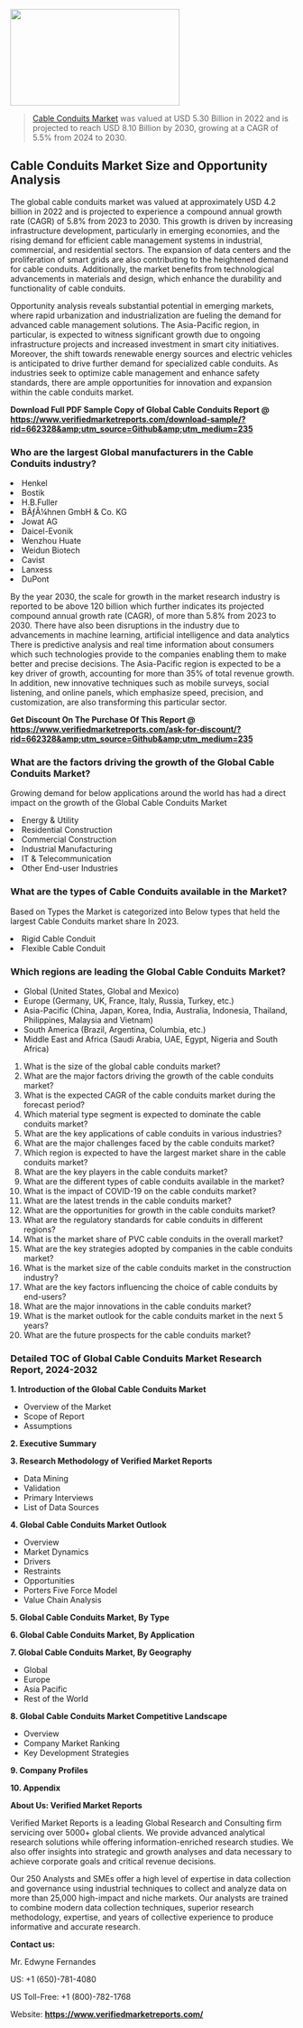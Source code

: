 <img src="https://ffe5etoiles.com/wp-content/uploads/2024/12/MST1-300x171.png" alt="" width="300" height="171" class="alignnone size-medium wp-image-20088" /><blockquote><p><p><a href="https://www.verifiedmarketreports.com/download-sample/?rid=662328&utm_source=Github&utm_medium=235" target="_blank">Cable Conduits Market</a> was valued at USD 5.30 Billion in 2022 and is projected to reach USD 8.10 Billion by 2030, growing at a CAGR of 5.5% from 2024 to 2030.</p></blockquote><p><h2>Cable Conduits Market Size and Opportunity Analysis</h2><p>The global cable conduits market was valued at approximately USD 4.2 billion in 2022 and is projected to experience a compound annual growth rate (CAGR) of 5.8% from 2023 to 2030. This growth is driven by increasing infrastructure development, particularly in emerging economies, and the rising demand for efficient cable management systems in industrial, commercial, and residential sectors. The expansion of data centers and the proliferation of smart grids are also contributing to the heightened demand for cable conduits. Additionally, the market benefits from technological advancements in materials and design, which enhance the durability and functionality of cable conduits.</p><p>Opportunity analysis reveals substantial potential in emerging markets, where rapid urbanization and industrialization are fueling the demand for advanced cable management solutions. The Asia-Pacific region, in particular, is expected to witness significant growth due to ongoing infrastructure projects and increased investment in smart city initiatives. Moreover, the shift towards renewable energy sources and electric vehicles is anticipated to drive further demand for specialized cable conduits. As industries seek to optimize cable management and enhance safety standards, there are ample opportunities for innovation and expansion within the cable conduits market.</p></p><p class=""><strong>Download Full PDF Sample Copy of Global Cable Conduits Report @ <a href="https://www.verifiedmarketreports.com/download-sample/?rid=662328&amp;utm_source=Github&amp;utm_medium=235" target="_blank">https://www.verifiedmarketreports.com/download-sample/?rid=662328&amp;utm_source=Github&amp;utm_medium=235</a></strong></p><h3 id="" class="">Who are the largest Global manufacturers in the Cable Conduits industry?</h3><p><li>Henkel</li><li> Bostik</li><li> H.B.Fuller</li><li> BÃƒÂ¼hnen GmbH & Co. KG</li><li> Jowat AG</li><li> Daicel-Evonik</li><li> Wenzhou Huate</li><li> Weidun Biotech</li><li> Cavist</li><li> Lanxess</li><li> DuPont</li></p><div class=""><div class="" dir="" data-message-author-role="" data-message-id="" data-message-model-slug=""><div class=""><div class=""><div class=""><div class="" dir="" data-message-author-role="" data-message-id="" data-message-model-slug=""><div class=""><div class=""><p>By the year 2030, the scale for growth in the market research industry is reported to be above 120 billion which further indicates its projected compound annual growth rate (CAGR), of more than 5.8% from 2023 to 2030. There have also been disruptions in the industry due to advancements in machine learning, artificial intelligence and data analytics There is predictive analysis and real time information about consumers which such technologies provide to the companies enabling them to make better and precise decisions. The Asia-Pacific region is expected to be a key driver of growth, accounting for more than 35% of total revenue growth. In addition, new innovative techniques such as mobile surveys, social listening, and online panels, which emphasize speed, precision, and customization, are also transforming this particular sector.</p><p><strong>Get Discount On The Purchase Of This Report @&nbsp; <a href="https://www.verifiedmarketreports.com/ask-for-discount/?rid=662328&amp;utm_source=Github&amp;utm_medium=235" target="_blank">https://www.verifiedmarketreports.com/ask-for-discount/?rid=662328&amp;utm_source=Github&amp;utm_medium=235</a></strong></p></div></div></div></div></div></div></div></div><h3 id="" class="">What are the factors driving the growth of the Global Cable Conduits Market?</h3><p id="" class="">Growing demand for below applications around the world has had a direct impact on the growth of the Global Cable Conduits Market</p><p id="" class=""><li>Energy & Utility</li><li> Residential Construction</li><li> Commercial Construction</li><li> Industrial Manufacturing</li><li> IT & Telecommunication</li><li> Other End-user Industries</li></p><h3 id="" class="">What are the types of Cable Conduits available in the Market?</h3><p id="" class="">Based on Types the Market is categorized into Below types that held the largest Cable Conduits market share In 2023.</p><p id="" class=""><li>Rigid Cable Conduit</li><li> Flexible Cable Conduit</li></p><h3 id="" class="">Which regions are leading the Global Cable Conduits Market?</h3><ul><li>Global (United States, Global and Mexico)</li><li>Europe (Germany, UK, France, Italy, Russia, Turkey, etc.)</li><li>Asia-Pacific (China, Japan, Korea, India, Australia, Indonesia, Thailand, Philippines, Malaysia and Vietnam)</li><li>South America (Brazil, Argentina, Columbia, etc.)</li><li>Middle East and Africa (Saudi Arabia, UAE, Egypt, Nigeria and South Africa)</li></ul><p><ol>  <li>What is the size of the global cable conduits market?</li>  <li>What are the major factors driving the growth of the cable conduits market?</li>  <li>What is the expected CAGR of the cable conduits market during the forecast period?</li>  <li>Which material type segment is expected to dominate the cable conduits market?</li>  <li>What are the key applications of cable conduits in various industries?</li>  <li>What are the major challenges faced by the cable conduits market?</li>  <li>Which region is expected to have the largest market share in the cable conduits market?</li>  <li>What are the key players in the cable conduits market?</li>  <li>What are the different types of cable conduits available in the market?</li>  <li>What is the impact of COVID-19 on the cable conduits market?</li>  <li>What are the latest trends in the cable conduits market?</li>  <li>What are the opportunities for growth in the cable conduits market?</li>  <li>What are the regulatory standards for cable conduits in different regions?</li>  <li>What is the market share of PVC cable conduits in the overall market?</li>  <li>What are the key strategies adopted by companies in the cable conduits market?</li>  <li>What is the market size of the cable conduits market in the construction industry?</li>  <li>What are the key factors influencing the choice of cable conduits by end-users?</li>  <li>What are the major innovations in the cable conduits market?</li>  <li>What is the market outlook for the cable conduits market in the next 5 years?</li>  <li>What are the future prospects for the cable conduits market?</li></ol></p><h3 id="" class="">Detailed TOC of Global Cable Conduits Market Research Report, 2024-2032</h3><p id="" class=""><strong>1. Introduction of the Global Cable Conduits Market</strong></p><ul><li>Overview of the Market</li><li>Scope of Report</li><li>Assumptions</li></ul><p id="" class=""><strong>2. Executive Summary</strong></p><p id="" class=""><strong>3. Research Methodology of&nbsp;Verified Market Reports</strong></p><ul><li>Data Mining</li><li>Validation</li><li>Primary Interviews</li><li>List of Data Sources</li></ul><p id="" class=""><strong>4. Global Cable Conduits Market Outlook</strong></p><ul><li>Overview</li><li>Market Dynamics</li><li>Drivers</li><li>Restraints</li><li>Opportunities</li><li>Porters Five Force Model</li><li>Value Chain Analysis</li></ul><p id="" class=""><strong>5. Global Cable Conduits Market, By&nbsp;Type</strong></p><p id="" class=""><strong>6. Global Cable Conduits Market, By Application</strong></p><p id="" class=""><strong>7. Global Cable Conduits Market, By Geography</strong></p><ul><li>Global</li><li>Europe</li><li>Asia Pacific</li><li>Rest of the World</li></ul><p id="" class=""><strong>8. Global Cable Conduits Market Competitive Landscape</strong></p><ul><li>Overview</li><li>Company Market Ranking</li><li>Key Development Strategies</li></ul><p id="" class=""><strong>9. Company Profiles</strong></p><p id="" class=""><strong>10. Appendix</strong></p><p id="" class=""><strong>About Us: Verified Market Reports</strong></p><p id="" class="">Verified Market Reports is a leading Global Research and Consulting firm servicing over 5000+ global clients. We provide advanced analytical research solutions while offering information-enriched research studies. We also offer insights into strategic and growth analyses and data necessary to achieve corporate goals and critical revenue decisions.</p><p id="" class="">Our 250 Analysts and SMEs offer a high level of expertise in data collection and governance using industrial techniques to collect and analyze data on more than 25,000 high-impact and niche markets. Our analysts are trained to combine modern data collection techniques, superior research methodology, expertise, and years of collective experience to produce informative and accurate research.</p><p id="" class=""><strong>Contact us:</strong></p><p id="" class="">Mr. Edwyne Fernandes</p><p id="" class="">US: +1 (650)-781-4080</p><p id="" class="">US Toll-Free: +1 (800)-782-1768</p><p id="" class="">Website: <a target="" data-test-app-aware-link=""><strong>https://www.verifiedmarketreports.com/</strong></a></p>
